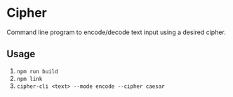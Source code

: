 # Cipher

Command line program to encode/decode text input using a desired cipher.

## Usage

1. `npm run build`
2. `npm link`
3. `cipher-cli <text> --mode encode --cipher caesar`
